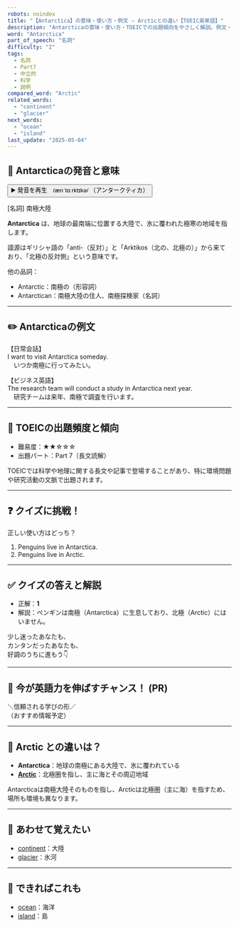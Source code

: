 ```yaml
---
robots: noindex
title: "【Antarctica】の意味・使い方・例文 ― Arcticとの違い【TOEIC英単語】"
description: "Antarcticaの意味・使い方・TOEICでの出題傾向をやさしく解説。例文・クイズ付きでArcticとの違いもわかりやすく学べます。"
word: "Antarctica"
part_of_speech: "名詞"
difficulty: "2"
tags:
  - 名詞
  - Part7
  - 中立的
  - 科学
  - 説明
compared_word: "Arctic"
related_words:
  - "continent"
  - "glacier"
next_words:
  - "ocean"
  - "island"
last_update: "2025-05-04"
---
```


## 🔰 Antarcticaの発音と意味

<button class="play-audio" onclick="playTTS('Antarctica')">
  <span class="play-audio-main">
    ▶️ 発音を再生　/ænˈtɑːrktɪkə/
  </span>
  <span class="play-audio-sub">
    （アンタークティカ）
  </span>
</button>

[名詞] 南極大陸

**Antarctica** は、地球の最南端に位置する大陸で、氷に覆われた極寒の地域を指します。

語源はギリシャ語の「anti-（反対）」と「Arktikos（北の、北極の）」から来ており、「北極の反対側」という意味です。

他の品詞：  
- Antarctic：南極の（形容詞）
- Antarctican：南極大陸の住人、南極探検家（名詞）

---

## ✏️ Antarcticaの例文

【日常会話】  
I want to visit Antarctica someday.  
　いつか南極に行ってみたい。

【ビジネス英語】  
The research team will conduct a study in Antarctica next year.  
　研究チームは来年、南極で調査を行います。

---

## 🎯 TOEICの出題頻度と傾向

- 難易度：★★☆☆☆
- 出題パート：Part 7（長文読解）

TOEICでは科学や地理に関する長文や記事で登場することがあり、特に環境問題や研究活動の文脈で出題されます。

---

## ❓ クイズに挑戦！

正しい使い方はどっち？

1. Penguins live in Antarctica.  
2. Penguins live in Arctic.

---

## ✅ クイズの答えと解説

- 正解：**1**
- 解説：ペンギンは南極（Antarctica）に生息しており、北極（Arctic）にはいません。

少し迷ったあなたも、  
カンタンだったあなたも、  
好調のうちに進もう👇️

---

## 🚀 今が英語力を伸ばすチャンス！ (PR)

<div class="info-center">
＼信頼される学びの形／<br>  
（おすすめ情報予定）
</div>

---

## 🤔  Arctic との違いは？

- **Antarctica**：地球の南極にある大陸で、氷に覆われている
- **[Arctic](/Arctic)**：北極圏を指し、主に海とその周辺地域

Antarcticaは南極大陸そのものを指し、Arcticは北極圏（主に海）を指すため、場所も環境も異なります。

---

## 🧩 あわせて覚えたい

- [continent](/continent)：大陸
- [glacier](/glacier)：氷河

---

## 📖 できればこれも

- [ocean](/ocean)：海洋
- [island](/island)：島

<!-- cvid: aid30_bid44 -->
